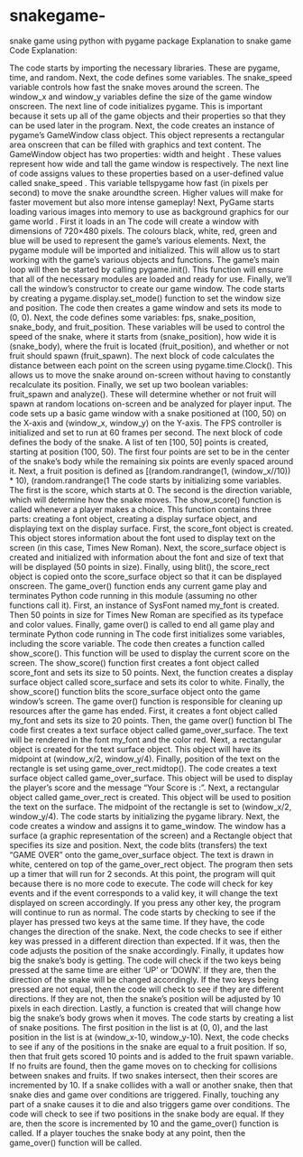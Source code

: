 # snakegame-
snake game using python with pygame package 
Explanation to snake game 
Code Explanation:

The code starts by importing the necessary libraries.
These are pygame, time, and random.
Next, the code defines some variables.
The snake_speed variable controls how fast the snake moves around the screen.
The window_x and window_y variables define the size of the game window onscreen.
The next line of code initializes pygame.
This is important because it sets up all of the game objects and their properties so that they can be used later in the program.
Next, the code creates an instance of pygame’s GameWindow class object.
This object represents a rectangular area onscreen that can be filled with graphics and text content.
The GameWindow object has two properties: width and height .
These values represent how wide and tall the game window is respectively.
The next line of code assigns values to these properties based on a user-defined value called snake_speed .
This variable tellspygame how fast (in pixels per second) to move the snake aroundthe screen.
Higher values will make for faster movement but also more intense gameplay!
Next, PyGame starts loading various images into memory to use as background graphics for our game world .
First it loads in an
The code will create a window with dimensions of 720×480 pixels.
The colours black, white, red, green and blue will be used to represent the game’s various elements.
Next, the pygame module will be imported and initialized.
This will allow us to start working with the game’s various objects and functions.
The game’s main loop will then be started by calling pygame.init().
This function will ensure that all of the necessary modules are loaded and ready for use.
Finally, we’ll call the window’s constructor to create our game window.
The code starts by creating a pygame.display.set_mode() function to set the window size and position.
The code then creates a game window and sets its mode to (0, 0).
Next, the code defines some variables: fps, snake_position, snake_body, and fruit_position.
These variables will be used to control the speed of the snake, where it starts from (snake_position), how wide it is (snake_body), where the fruit is located (fruit_position), and whether or not fruit should spawn (fruit_spawn).
The next block of code calculates the distance between each point on the screen using pygame.time.Clock().
This allows us to move the snake around on-screen without having to constantly recalculate its position.
Finally, we set up two boolean variables: fruit_spawn and analyze().
These will determine whether or not fruit will spawn at random locations on-screen and be analyzed for player input.
The code sets up a basic game window with a snake positioned at (100, 50) on the X-axis and (window_x, window_y) on the Y-axis.
The FPS controller is initialized and set to run at 60 frames per second.
The next block of code defines the body of the snake.
A list of ten [100, 50] points is created, starting at position (100, 50).
The first four points are set to be in the center of the snake’s body while the remaining six points are evenly spaced around it.
Next, a fruit position is defined as [(random.randrange(1, (window_x//10)) * 10), (random.randrange(1
The code starts by initializing some variables.
The first is the score, which starts at 0.
The second is the direction variable, which will determine how the snake moves.
The show_score() function is called whenever a player makes a choice.
This function contains three parts: creating a font object, creating a display surface object, and displaying text on the display surface.
First, the score_font object is created.
This object stores information about the font used to display text on the screen (in this case, Times New Roman).
Next, the score_surface object is created and initialized with information about the font and size of text that will be displayed (50 points in size).
Finally, using blit(), the score_rect object is copied onto the score_surface object so that it can be displayed onscreen.
The game_over() function ends any current game play and terminates Python code running in this module (assuming no other functions call it).
First, an instance of SysFont named my_font is created.
Then 50 points in size for Times New Roman are specified as its typeface and color values.
Finally, game over() is called to end all game play and terminate Python code running in
The code first initializes some variables, including the score variable.
The code then creates a function called show_score().
This function will be used to display the current score on the screen.
The show_score() function first creates a font object called score_font and sets its size to 50 points.
Next, the function creates a display surface object called score_surface and sets its color to white.
Finally, the show_score() function blits the score_surface object onto the game window’s screen.
The game over() function is responsible for cleaning up resources after the game has ended.
First, it creates a font object called my_font and sets its size to 20 points.
Then, the game over() function bl
The code first creates a text surface object called game_over_surface.
The text will be rendered in the font my_font and the color red.
Next, a rectangular object is created for the text surface object.
This object will have its midpoint at (window_x/2, window_y/4).
Finally, position of the text on the rectangle is set using game_over_rect.midtop().
The code creates a text surface object called game_over_surface.
This object will be used to display the player’s score and the message “Your Score is :”.
Next, a rectangular object called game_over_rect is created.
This object will be used to position the text on the surface.
The midpoint of the rectangle is set to (window_x/2, window_y/4).
The code starts by initializing the pygame library.
Next, the code creates a window and assigns it to game_window.
The window has a surface (a graphic representation of the screen) and a Rectangle object that specifies its size and position.
Next, the code blits (transfers) the text “GAME OVER” onto the game_over_surface object.
The text is drawn in white, centered on top of the game_over_rect object.
The program then sets up a timer that will run for 2 seconds.
At this point, the program will quit because there is no more code to execute.
The code will check for key events and if the event corresponds to a valid key, it will change the text displayed on screen accordingly.
If you press any other key, the program will continue to run as normal.
The code starts by checking to see if the player has pressed two keys at the same time.
If they have, the code changes the direction of the snake.
Next, the code checks to see if either key was pressed in a different direction than expected.
If it was, then the code adjusts the position of the snake accordingly.
Finally, it updates how big the snake’s body is getting.
The code will check if the two keys being pressed at the same time are either ‘UP’ or ‘DOWN’.
If they are, then the direction of the snake will be changed accordingly.
If the two keys being pressed are not equal, then the code will check to see if they are different directions.
If they are not, then the snake’s position will be adjusted by 10 pixels in each direction.
Lastly, a function is created that will change how big the snake’s body grows when it moves.
The code starts by creating a list of snake positions.
The first position in the list is at (0, 0), and the last position in the list is at (window_x-10, window_y-10).
Next, the code checks to see if any of the positions in the snake are equal to a fruit position.
If so, then that fruit gets scored 10 points and is added to the fruit spawn variable.
If no fruits are found, then the game moves on to checking for collisions between snakes and fruits.
If two snakes intersect, then their scores are incremented by 10.
If a snake collides with a wall or another snake, then that snake dies and game over conditions are triggered.
Finally, touching any part of a snake causes it to die and also triggers game over conditions.
The code will check to see if two positions in the snake body are equal.
If they are, then the score is incremented by 10 and the game_over() function is called.
If a player touches the snake body at any point, then the game_over() function will be called.

